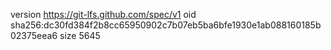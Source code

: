 version https://git-lfs.github.com/spec/v1
oid sha256:dc30fd384f2b8cc65950902c7b07eb5ba6bfe1930e1ab088160185b02375eea6
size 5645
